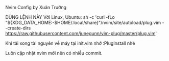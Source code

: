 Nvim Config by Xuân Trường

DÙNG LỆNH NÀY
Với Linux, Ubuntu:
sh -c 'curl -fLo "${XDG_DATA_HOME:-$HOME/.local/share}"/nvim/site/autoload/plug.vim --create-dirs \
       https://raw.githubusercontent.com/junegunn/vim-plug/master/plug.vim'


Khi tải xong tài nguyên về máy tại init.vim nhớ :PlugInstall nhé

Luôn cập nhật nvim mới nên có nhiều commit.

